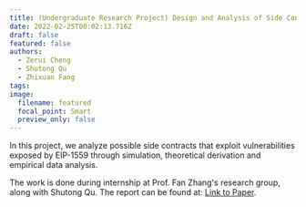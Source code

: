 ```yaml
---
title: (Undergraduate Research Project) Design and Analysis of Side Contracts Attacking Ethereum EIP-1559 from Theory, Simulation, and Empirical View
date: 2022-02-25T00:02:13.716Z
draft: false
featured: false
authors:
  - Zerui Cheng
  - Shutong Qu
  - Zhixuan Fang
tags:
image:
  filename: featured
  focal_point: Smart
  preview_only: false
---
```

In this project, we analyze possible side contracts that exploit vulnerabilities exposed by EIP-1559 through simulation, theoretical derivation and empirical data analysis.

The work is done during internship at Prof. Fan Zhang's research group, along with Shutong Qu. 
The report can be found at: [Link to Paper](https://zerui-cheng.com/uploads/eip-1559.pdf). 